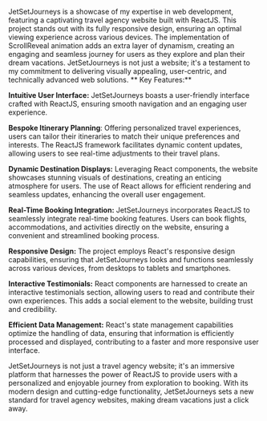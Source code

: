 JetSetJourneys is a showcase of my expertise in web development, featuring a captivating travel agency website built with ReactJS. This project stands out with its fully responsive design, ensuring an optimal viewing experience across various devices. The implementation of ScrollReveal animation adds an extra layer of dynamism, creating an engaging and seamless journey for users as they explore and plan their dream vacations. JetSetJourneys is not just a website; it's a testament to my commitment to delivering visually appealing, user-centric, and technically advanced web solutions.
**
Key Features:**

**Intuitive User Interface:**
JetSetJourneys boasts a user-friendly interface crafted with ReactJS, ensuring smooth navigation and an engaging user experience.

**Bespoke Itinerary Planning**:
Offering personalized travel experiences, users can tailor their itineraries to match their unique preferences and interests. The ReactJS framework facilitates dynamic content updates, allowing users to see real-time adjustments to their travel plans.

**Dynamic Destination Displays:**
Leveraging React components, the website showcases stunning visuals of destinations, creating an enticing atmosphere for users. The use of React allows for efficient rendering and seamless updates, enhancing the overall user engagement.

**Real-Time Booking Integration:**
JetSetJourneys incorporates ReactJS to seamlessly integrate real-time booking features. Users can book flights, accommodations, and activities directly on the website, ensuring a convenient and streamlined booking process.

**Responsive Design:**
The project employs React's responsive design capabilities, ensuring that JetSetJourneys looks and functions seamlessly across various devices, from desktops to tablets and smartphones.

**Interactive Testimonials:**
React components are harnessed to create an interactive testimonials section, allowing users to read and contribute their own experiences. This adds a social element to the website, building trust and credibility.

**Efficient Data Management:**
React's state management capabilities optimize the handling of data, ensuring that information is efficiently processed and displayed, contributing to a faster and more responsive user interface.

JetSetJourneys is not just a travel agency website; it's an immersive platform that harnesses the power of ReactJS to provide users with a personalized and enjoyable journey from exploration to booking. With its modern design and cutting-edge functionality, JetSetJourneys sets a new standard for travel agency websites, making dream vacations just a click away.
